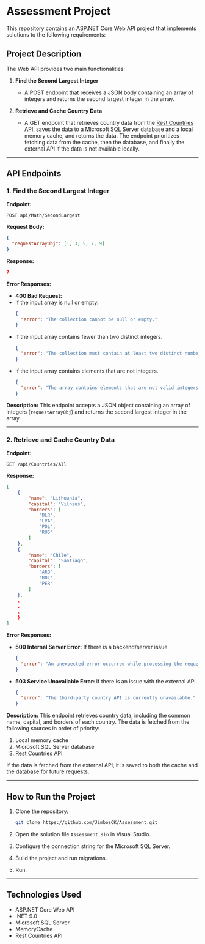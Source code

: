 # Assessment Project

This repository contains an ASP.NET Core Web API project that implements solutions to the following requirements:

## Project Description

The Web API provides two main functionalities:

1. **Find the Second Largest Integer**
   - A POST endpoint that receives a JSON body containing an array of integers and returns the second largest integer in the array.

2. **Retrieve and Cache Country Data**
   - A GET endpoint that retrieves country data from the [Rest Countries API](https://restcountries.com/), saves the data to a Microsoft SQL Server database and a local memory cache, and returns the data. The endpoint prioritizes fetching data from the cache, then the database, and finally the external API if the data is not available locally.

---

## API Endpoints

### 1. Find the Second Largest Integer

**Endpoint:**
```
POST api/Math/SecondLargest
```

**Request Body:**
```json
{
  "requestArrayObj": [1, 3, 5, 7, 9]
}
```

**Response:**
```json
7
```

**Error Responses:**
- **400 Bad Request:** 
- If the input array is null or empty.
  ```json
  {
    "error": "The collection cannot be null or empty."
  }
  ```
- If the input array contains fewer than two distinct integers.
  ```json
  {
    "error": "The collection must contain at least two distinct numbers."
  }
  ```
- If the input array contains elements that are not integers.
  ```json
  {
    "error": "The array contains elements that are not valid integers."
  }
  ```


**Description:**
This endpoint accepts a JSON object containing an array of integers (`requestArrayObj`) and returns the second largest integer in the array.

---

### 2. Retrieve and Cache Country Data

**Endpoint:**
```
GET /api/Countries/All
```

**Response:**
```json
[
    {
        "name": "Lithuania",
        "capital": "Vilnius",
        "borders": [
            "BLR",
            "LVA",
            "POL",
            "RUS"
        ]
    },
    {
        "name": "Chile",
        "capital": "Santiago",
        "borders": [
            "ARG",
            "BOL",
            "PER"
        ]
    },
    .
    .
    .
    }
]
```

**Error Responses:**
- **500 Internal Server Error:** If there is a backend/server issue.
  ```json
  {
    "error": "An unexpected error occurred while processing the request."
  }

- **503 Service Unavailable Error:** If there is an issue with the external API.
  ```json
  {
    "error": "The third-party country API is currently unavailable."
  }
  ```

**Description:**
This endpoint retrieves country data, including the common name, capital, and borders of each country. The data is fetched from the following sources in order of priority:
1. Local memory cache
2. Microsoft SQL Server database
3. [Rest Countries API](https://restcountries.com/)

If the data is fetched from the external API, it is saved to both the cache and the database for future requests.

---

## How to Run the Project

1. Clone the repository:
   ```bash
   git clone https://github.com/JimbosCK/Assessment.git
   ```

2. Open the solution file `Assessment.sln` in Visual Studio.

3. Configure the connection string for the Microsoft SQL Server.

4. Build the project and run migrations.

5. Run.

---

## Technologies Used
- ASP.NET Core Web API
- .NET 9.0
- Microsoft SQL Server
- MemoryCache
- Rest Countries API
